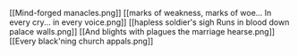 [[Mind-forged manacles.png]]
[[marks of weakness, marks of woe... In every cry... in every voice.png]]
[[hapless soldier's sigh Runs in blood down palace walls.png]]
[[And blights with plagues the marriage hearse.png]]
[[Every black'ning church appals.png]]
